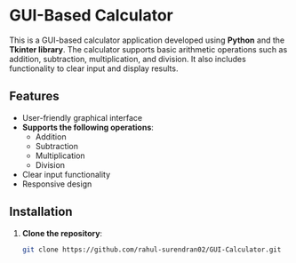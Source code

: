 # GUI-Based Calculator

This is a GUI-based calculator application developed using **Python** and the **Tkinter library**. The calculator supports basic arithmetic operations such as addition, subtraction, multiplication, and division. It also includes functionality to clear input and display results.

## Features
- User-friendly graphical interface
- **Supports the following operations**:
  - Addition
  - Subtraction
  - Multiplication
  - Division
- Clear input functionality
- Responsive design

## Installation
1. **Clone the repository**:
   ```bash
   git clone https://github.com/rahul-surendran02/GUI-Calculator.git

